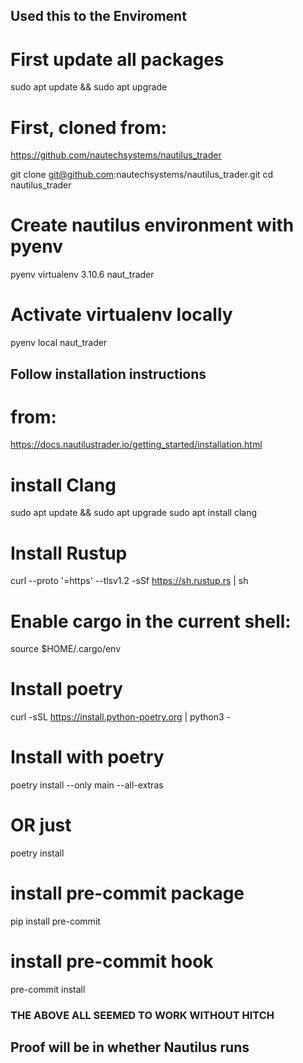 ##

## Used this  to the Enviroment
<!-- https://docs.nautilustrader.io/developer_guide/environment_setup.html -->

# First update all packages
sudo apt update && sudo apt upgrade

# First, cloned from:
https://github.com/nautechsystems/nautilus_trader

git clone git@github.com:nautechsystems/nautilus_trader.git
cd nautilus_trader

# Create nautilus environment with pyenv
pyenv virtualenv 3.10.6 naut_trader
# Activate virtualenv locally
pyenv local naut_trader

## Follow installation instructions
# from:
https://docs.nautilustrader.io/getting_started/installation.html

# install Clang
sudo apt update && sudo apt upgrade
sudo apt install clang

# Install Rustup
curl --proto '=https' --tlsv1.2 -sSf https://sh.rustup.rs | sh
# Enable cargo in the current shell:
source $HOME/.cargo/env

# Install poetry
curl -sSL https://install.python-poetry.org | python3 -
# Install with poetry
poetry install --only main --all-extras
# OR just
poetry install

# install pre-commit package
pip install pre-commit

# install pre-commit hook
pre-commit install


### THE ABOVE ALL SEEMED TO WORK WITHOUT HITCH
## Proof will be in whether Nautilus runs 
